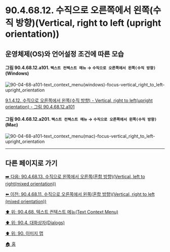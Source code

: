 # 90.4.68.12. 수직으로 오른쪽에서 왼쪽(수직 방향)(Vertical, right to left (upright orientation))
## 운영체제(OS)와 언어설정 조건에 따른 모습

<a id="90-04-68-12-a101"></a>

#### 그림 90.4.68.12.a101. `텍스트 컨텍스트 메뉴` → `수직으로 오른쪽에서 왼쪽(수직 방향)` (Windows)
![90-04-68-a101-text_context_menu(windows)-focus-vertical_right_to_left-upright_orientation](https://github.com/wonder13662/gimp/assets/15767104/671f4db3-1096-43c9-8b5d-713984d4ff5e)

[9.1.4.12. 수직으로 오른쪽에서 왼쪽(수직 방향) - Vertical, right to left(upright orientation) - 그림 90.4.68.12.a101](./09-01-04-12-vertical_right_to_left_upright_orientation.md#90-04-68-12-a101)

<a id="90-04-68-12-a201"></a>

#### 그림 90.4.68.12.a201. `텍스트 컨텍스트 메뉴` → `수직으로 오른쪽에서 왼쪽(수직 방향)` (Mac)
![90-04-68-a101-text_context_menu(mac)-focus-vertical_right_to_left-upright_orientation](https://github.com/wonder13662/gimp/assets/15767104/688e1893-8feb-4cd6-af38-25d2651bc5d3)

***

## 다른 페이지로 가기

[➡️ 다음: 90.4.68.13. 수직으로 왼쪽에서 오른쪽(혼합 방향)(Vertical, left to right(mixed orientation))](./90-04-68-13-vertical_left_to_right_mixed_orientation.md)

[⬅️ 이전: 90.4.68.11. 수직으로 오른쪽에서 왼쪽(혼합 방향)(Vertical, right to left (mixed orientation))](./90-04-68-11-vertical_right_to_left_mixed_orientation.md)

[⬆️ 위: 90.4.68. 텍스트 컨텍스트 메뉴(Text Context Menu)](./90-04-68-00-text_context_menu.md)

[⬆️ 위: 90.4. 대화상자(Dialogs)](./90-04-00-dialogs.md)

[⬆️ 위: 90. 이미지 맵](./90-00-image-map.md)

[🏠 홈](./00-home.md)
